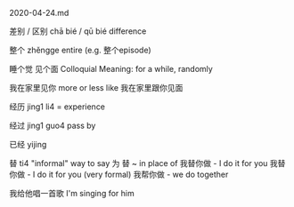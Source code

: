 2020-04-24.md

差别 / 区别
chā bié / qū bié
difference

整个
zhěngge
entire (e.g. 整个episode)

睡个觉
见个面
Colloquial
Meaning: for a while, randomly

我在家里见你 more or less like 我在家里跟你见面

经历
jing1 li4 = experience

经过
jing1 guo4 pass by

已经
yijing

替 ti4 "informal" way to say 为
替 ~ in place of
我替你做 - I do it for you
我替你做 - I do it for you (very formal)
我帮你做 - we do together

我给他唱一首歌
I'm singing for him
